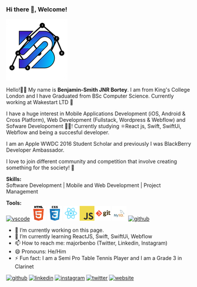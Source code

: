 ### Hi there 👋, Welcome!

![I am Benjamin-Smith JNR Bortey ](https://github.com/Bensmithbortey/MyTreeTutorAppiOS/blob/main/Shared/Assets.xcassets/AppIcon.appiconset/Icon-App-83.5x83.5%402x.png)

Hello!👋🏻 My name is **Benjamin-Smith JNR Bortey**. I am from King's College London and I have Graduated from BSc Computer Science. Currently working at Wakestart LTD 🏫

I have a huge interest in Mobile Applications Development (iOS, Android & Cross Platform), Web Development (Fullstack, Wordpress & Webflow) and Sofware Developoment 👩‍💻! Currently studying ⚛️React js, Swift, SwiftUi, Webflow and being a succesful developer.

I am an Apple WWDC 2016 Student Scholar and previously I was BlackBerry Developer Ambassador.

I love to join different community and competition that involve creating something for the society! 🙋

**Skills:**  
Software Development | Mobile and Web Development | Project Management

**Tools:**  
[<img src='https://upload.wikimedia.org/wikipedia/commons/thumb/2/2d/Visual_Studio_Code_1.18_icon.svg/1200px-Visual_Studio_Code_1.18_icon.svg.png' alt='vscode' height='40'>](https://github.com/Bensmithbortey) [<img src='https://raw.githubusercontent.com/github/explore/80688e429a7d4ef2fca1e82350fe8e3517d3494d/topics/html/html.png' alt='html' height='40'>](https://www.linkedin.com/in/bensmithbortey/) [<img src='https://raw.githubusercontent.com/github/explore/80688e429a7d4ef2fca1e82350fe8e3517d3494d/topics/css/css.png' alt='css' height='40'>](https://www.instagram.com/majorbenbo/) [<img src='https://raw.githubusercontent.com/github/explore/80688e429a7d4ef2fca1e82350fe8e3517d3494d/topics/react/react.png' alt='reactjs' height='40'>](https://twitter.com/majorbenbo) [<img src='https://raw.githubusercontent.com/github/explore/80688e429a7d4ef2fca1e82350fe8e3517d3494d/topics/javascript/javascript.png' alt='js' height='40'>](bensmithbortey.github.io) [<img src='https://raw.githubusercontent.com/github/explore/80688e429a7d4ef2fca1e82350fe8e3517d3494d/topics/git/git.png' alt='git' height='40'>](https://github.com/Bensmithbortey) [<img src='https://raw.githubusercontent.com/github/explore/80688e429a7d4ef2fca1e82350fe8e3517d3494d/topics/mysql/mysql.png' alt='mysql' height='40'>](https://www.instagram.com/majorbenbo/) [<img src='https://github.githubassets.com/images/modules/logos_page/GitHub-Mark.png' alt='github' height='40'>](https://twitter.com/majorbenbo)

- 🔭 I’m currently working on this page.
- 🌱 I’m currently learning ReactJS, Swift, SwiftUi, Webflow
- 📫 How to reach me: majorbenbo (Twitter, Linkedin, Instagram)
- 😄 Pronouns: He/Him
- ⚡ Fun fact: I am a Semi Pro Table Tennis Player and I am a Grade 3 in Clarinet

[<img src='https://cdn.jsdelivr.net/npm/simple-icons@3.0.1/icons/github.svg' alt='github' height='40'>](https://github.com/Bensmithbortey) [<img src='https://cdn.jsdelivr.net/npm/simple-icons@3.0.1/icons/linkedin.svg' alt='linkedin' height='40'>](https://www.linkedin.com/in/bensmithbortey/) [<img src='https://cdn.jsdelivr.net/npm/simple-icons@3.0.1/icons/instagram.svg' alt='instagram' height='40'>](https://www.instagram.com/majorbenbo/) [<img src='https://cdn.jsdelivr.net/npm/simple-icons@3.0.1/icons/twitter.svg' alt='twitter' height='40'>](https://twitter.com/majorbenbo) [<img src='https://cdn.jsdelivr.net/npm/simple-icons@3.0.1/icons/icloud.svg' alt='website' height='40'>](bensmithbortey.github.io)
